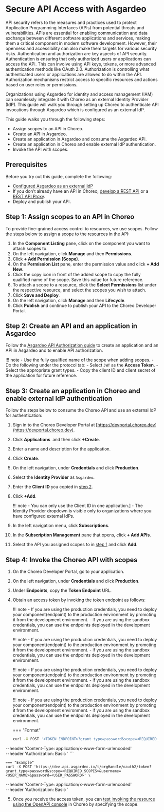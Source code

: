 # Secure API Access with Asgardeo

API security refers to the measures and practices used to protect Application Programming Interfaces (APIs) from potential threats and vulnerabilities. APIs are essential for enabling communication and data exchange between different software applications and services, making them a critical component in modern software development. However, their openness and accessibility can also make them targets for various security risks. Authentication and authorization are key aspects of API security. Authentication is ensuring that only authorized users or applications can access the API. This can involve using API keys, tokens, or more advanced authentication methods like OAuth 2.0. Authorization is controlling what authenticated users or applications are allowed to do within the API. Authorization mechanisms restrict access to specific resources and actions based on user roles or permissions. 

Organizations using Asgardeo for identity and access management (IAM) can seamlessly integrate it with Choreo as an external Identity Provider (IdP). This guide will walk you through setting up Choreo to authenticate API invocations through Asgardeo which is configured as an external IdP.

This guide walks you through the following steps:

- Assign scopes to an API in Choreo. 
- Create an API in Asgardeo.
- Create an application in Asgardeo and consume the Asgardeo API.
- Create an application in Choreo and enable external IdP authentication.
- Invoke the API with scopes.

## Prerequisites

Before you try out this guide, complete the following:

-  [Configured Asgardeo as an external IdP](../administer/configure-an-external-idp/configure-asgardeo-as-an-external-idp.md) 
- If you don't already have an API in Choreo, [develop a REST API](../develop-components/develop-services/develop-a-rest-api.md) or a [REST API Proxy](../develop-components/develop-a-rest-api-proxy.md).
- Deploy and publish your API. 

## Step 1: Assign scopes to an API in Choreo

To provide fine-grained access control to resources, we use scopes. Follow the steps below to assign a scope to the resources in the API:

1. In the **Component Listing** pane, click on the component you want to attach scopes to.
2. On the left navigation, click **Manage** and then **Permissions**.
3. Click **+ Add Permission (Scope)**. 
4. On the **Permission List** pane, enter the permission value and click **+ Add New**.
5. Click the copy icon in front of the added scope to copy the fully qualified name of the scope. Save this value for future reference. 
6. To attach a scope to a resource, click the **Select Permissions** list under the respective resource, and select the scopes you wish to attach.
7. Click **Save and Deploy**.
8. On the left navigation, click **Manage** and then **Lifecycle**.
9. Click **Publish** and continue to publish your API to the Choreo Developer Portal. 


## Step 2: Create an API and an application in Asgardeo

 Follow the [Asgardeo API Authorization guide](https://wso2.com/asgardeo/docs/guides/api-authorization/) to create an application and an API in Asgardeo and to enable API authorization.

 !!! note
     - Use the fully qualified name of the scope when adding scopes. 
     - Do the following under the protocol tab:
        - Select `JWT` as the **Access Token**.
        - Select the appropriate grant types.
        - Copy the client ID and client secret of the application for future reference.

## Step 3: Create an application in Choreo and enable external IdP authentication

Follow the steps below to consume the Choreo API and use an external IdP for authentication:

1. Sign in to the Choreo Developer Portal at [https://devportal.choreo.dev](https://devportal.choreo.dev).
2. Click **Applications**. and then click **+Create**.
3. Enter a name and description for the application. 
4. Click **Create**.
5. On the left navigation, under **Credentials** and click **Production**.
6. Select the **Identity Provider** as `Asgardeo`.
7. Enter the **Client ID** you copied in [step 2](#step-2-create-an-api-and-an-application-in-asgardeo).
8. Click **+Add**.

    !!! note 
        - You can only use the Client ID in one application.]
        - The Identity Provider dropdown is visible only to organizations where you have configured external IdPs. 

9. In the left navigation menu, click **Subscriptions**.
10. In the **Subscription Management** pane that opens, click **+ Add APIs**.
11. Select the API you assigned scopes to in [step 1](#step-1-assign-scopes-to-an-api-in-choreo) and click **Add**. 

## Step 4: Invoke the Choreo API with scopes

1. On the Choreo Developer Portal, go to your application. 
2. On the left navigation, under **Credentials** and click **Production**.
3. Under **Endpoints**, copy the **Token Endpoint** URL. 
4. Obtain an access token by invoking the token endpoint as follows:
   
   !!! note
       - If you are using the production credentials, you need to deploy your component(endpoint) to the production environment by promoting it from the development environment.
       - If you are using the sandbox credentials, you can use the endpoints deployed in the development environment.

   !!! note
       - If you are using the production credentials, you need to deploy your component(endpoint) to the production environment by promoting it from the development environment.
       - If you are using the sandbox credentials, you can use the endpoints deployed in the development environment.

   !!! note
       - If you are using the production credentials, you need to deploy your component(endpoint) to the production environment by promoting it from the development environment.
       - If you are using the sandbox credentials, you can use the endpoints deployed in the development environment.

   !!! note
       - If you are using the production credentials, you need to deploy your component(endpoint) to the production environment by promoting it from the development environment.
       - If you are using the sandbox credentials, you can use the endpoints deployed in the development environment.

    ===  "Format"
    ```bash
    curl -X POST '<TOKEN_ENDPOINT>?grant_type=password&scope=<REQUIRED_SCOPES>&username=<USER_NAME>&password=<USER_PASSWORD>' \
--header 'Content-Type: application/x-www-form-urlencoded' \
--header 'Authorization: Basic <BASE64-ENCODED ASGARDEO_APP_CLIENT_ID:ASGARDEO_APP_CLIENT_SECRET>'
    ```

    === "Example"
    curl -X POST 'https://dev.api.asgardeo.io/t/orgHandle/oauth2/token?grant_type=password&scope=<REQUIRED_SCOPES>&username=<USER_NAME>&password=<USER_PASSWORD>' \
--header 'Content-Type: application/x-www-form-urlencoded' \
--header 'Authorization: Basic <BASE64-ENCODED CLIENT_ID:CLIENT_SECRET>'

5. Once you receive the access token, you can [test invoking the resource using the OpenAPI console](../testing/test-rest-endpoints-via-the-openapi-console.md) in Choreo by specifying the scope. 

